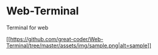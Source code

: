 # Web-Terminal
Terminal for web

[[https://github.com/great-coder/Web-Terminal/tree/master/assets/img/sample.png|alt=sample]]
